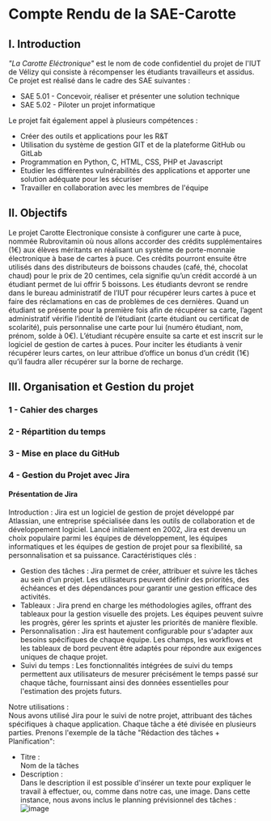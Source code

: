 # Compte Rendu de la SAE-Carotte
## I. Introduction
<i>"La Carotte Eléctronique"</i> est le nom de code confidentiel du projet de l'IUT de Vélizy qui consiste à récompenser les étudiants travailleurs et assidus.
Ce projet est réalisé dans le cadre des SAE suivantes : 
<ul>
<li>SAE 5.01 - Concevoir, réaliser et présenter une solution technique</li>
<li>SAE 5.02 - Piloter un projet informatique</li>
</ul>
Le projet fait également appel à plusieurs compétences : 
<ul>  
  <li>Créer des outils et applications pour les R&T</li>
  <li>Utilisation du système de gestion GIT et de la plateforme GitHub ou GitLab</li>
  <li>Programmation en Python, C, HTML, CSS, PHP et Javascript</li>
  <li>Etudier les différentes vulnérabilités des applications et apporter une solution adéquate pour les sécuriser</li>
  <li>Travailler en collaboration avec les membres de l'équipe</li>
</ul>

## II. Objectifs
Le projet Carotte Electronique consiste à configurer une carte à puce, nommée Rubrovitamin où nous allons accorder des crédits supplémentaires (1€) aux élèves méritants en réalisant un système de porte-monnaie électronique à base de cartes à puce.
Ces crédits pourront ensuite être utilisés dans des distributeurs de boissons chaudes (café, thé, chocolat chaud) pour le prix de 20 centimes, cela signifie qu’un crédit accordé à un étudiant permet de lui offrir 5 boissons. 
Les étudiants devront se rendre dans le bureau administratif de l’IUT pour récupérer leurs cartes à puce et faire des réclamations en cas de problèmes de ces dernières. Quand un étudiant se présente pour la première fois afin de récupérer sa carte, l’agent administratif vérifie l’identité de l’étudiant (carte étudiant ou certificat de scolarité), puis personnalise une carte pour lui (numéro étudiant, nom, prénom, solde à 0€). L’étudiant récupère ensuite sa carte et est inscrit sur le logiciel de gestion de cartes à puces. 
Pour inciter les étudiants à venir récupérer leurs cartes, on leur attribue d’office un bonus d’un crédit (1€) qu’il faudra aller récupérer sur la borne de recharge. 
## III. Organisation et Gestion du projet
### 1 - Cahier des charges
### 2 - Répartition du temps
### 3 - Mise en place du GitHub
### 4 - Gestion du Projet avec Jira
#### Présentation de Jira

Introduction :
Jira est un logiciel de gestion de projet développé par Atlassian, une entreprise spécialisée dans les outils de collaboration et de développement logiciel. Lancé initialement en 2002, Jira est devenu un choix populaire parmi les équipes de développement, les équipes informatiques et les équipes de gestion de projet pour sa flexibilité, sa personnalisation et sa puissance.
Caractéristiques clés :
- Gestion des tâches : Jira permet de créer, attribuer et suivre les tâches au sein d'un projet. Les utilisateurs peuvent définir des priorités, des échéances et des dépendances pour garantir une gestion efficace des activités.
- Tableaux : Jira prend en charge les méthodologies agiles, offrant des tableaux pour la gestion visuelle des projets. Les équipes peuvent suivre les progrès, gérer les sprints et ajuster les priorités de manière flexible.
- Personnalisation : Jira est hautement configurable pour s'adapter aux besoins spécifiques de chaque équipe. Les champs, les workflows et les tableaux de bord peuvent être adaptés pour répondre aux exigences uniques de chaque projet.
- Suivi du temps : Les fonctionnalités intégrées de suivi du temps permettent aux utilisateurs de mesurer précisément le temps passé sur chaque tâche, fournissant ainsi des données essentielles pour l'estimation des projets futurs.
  
Notre utilisations :<br>
Nous avons utilisé Jira pour le suivi de notre projet, attribuant des tâches spécifiques à chaque application. Chaque tâche a été divisée en plusieurs parties. Prenons l'exemple de la tâche "Rédaction des tâches + Planification":<br>
- Titre : <br>
Nom de la tâches
- Description : <br>
Dans le description il est possible d'insérer un texte pour expliquer le travail à effectuer, ou, comme dans notre cas, une image. Dans cette instance, nous avons inclus le planning prévisionnel des tâches :
![image](https://github.com/mathfern/SAE-Carotte/assets/150122701/835c5a10-a214-49d4-b519-9b8ced94e0a7)
